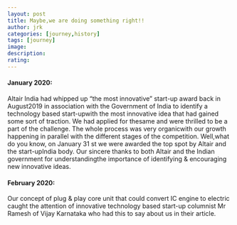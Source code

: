 ```yaml
---
layout: post
title: Maybe,we are doing something right!!
author: jrk
categories: [journey,history]
tags: [journey]
image: 
description: 
rating: 
---
```

#### January 2020:
Altair India had whipped up “the most innovative” start-up award back in August2019 in association with the Government of India to identify a technology based start-upwith the most innovative idea that had gained some sort of traction. We had applied for thesame and were thrilled to be a part of the challenge. The whole process was very organicwith our growth happening in parallel with the different stages of the competition. Well,what do you know, on January 31 st we were awarded the top spot by Altair and the start-upIndia body. Our sincere thanks to both Altair and the Indian government for understandingthe importance of identifying &amp; encouraging new innovative ideas.

#### February 2020:
Our concept of plug &amp; play core unit that could convert IC engine to electric
caught the attention of innovative technology based start-up columnist Mr Ramesh of Vijay
Karnataka who had this to say about us in their article.